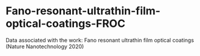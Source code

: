 # Fano-resonant-ultrathin-film-optical-coatings-FROC
Data associated with the work: Fano resonant ultrathin film optical coatings (Nature Nanotechnology 2020)
